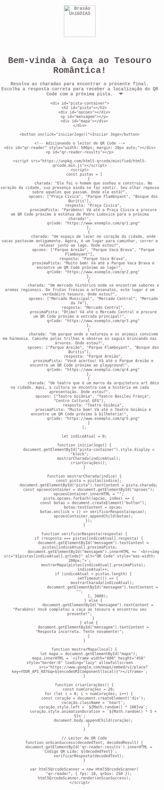 <!DOCTYPE html>
<html lang="pt-br">
<head>
    <meta charset="UTF-8">
    <meta name="viewport" content="width=device-width, initial-scale=1.0">
    <title>Caça ao Tesouro Romântica</title>
    <style>
        body {
            font-family: 'Courier New', cursive;
            text-align: center;
            margin: 0;
            padding: 0;
            background: url('https://drive.google.com/uc?id=1ucn22uaFBDVc2sIo-HpdSvqhU_lK0oT-') no-repeat center center fixed;
            background-size: cover;
            color: #5d5151;
            overflow: hidden;
        }
        #brasao {
            width: 100px;
            margin: 20px auto;
        }
        #pista-container {
            display: none;
            margin: 20px auto;
            padding: 20px;
            background-color: rgba(255, 255, 255, 0.9);
            box-shadow: 0 0 15px rgba(0, 0, 0, 0.2);
            border-radius: 15px;
            width: 80%;
            max-width: 600px;
            animation: fadeIn 1s;
        }
        button {
            padding: 15px 20px;
            cursor: pointer;
            margin-top: 10px;
            border: none;
            background-color: #ff6f91;
            color: #ffffff;
            border-radius: 8px;
            font-size: 18px;
            transition: background-color 0.3s;
            display: block;
            margin: 10px auto;
            width: 80%;
        }
        button:hover {
            background-color: #ff4e67;
        }
        #mensagem {
            margin-top: 20px;
            font-weight: bold;
            color: #333333;
        }
        #mapa {
            margin-top: 20px;
        }
        @keyframes fadeIn {
            from { opacity: 0; }
            to { opacity: 1; }
        }
        .heart {
            position: absolute;
            width: 50px;
            height: 50px;
            background: url('https://drive.google.com/uc?id=17jgRNtqBFcVhr4b-S4-Ko6pYagFMdqSD') no-repeat center center;
            background-size: cover;
            animation: float 5s infinite;
            opacity: 0.8;
        }
        @keyframes float {
            0% { transform: translateY(0); }
            50% { transform: translateY(-100px); }
            100% { transform: translateY(0); }
        }
    </style>
</head>
<body>
    <img id="brasao" src="https://drive.google.com/uc?id=1JeGOidonTIDj0Z0vuEC-jjRM6CAoBpBX" alt="Brasão UniGOIAS">
    <h1>Bem-vinda à Caça ao Tesouro Romântica!</h1>
    <p>Resolva as charadas para encontrar o presente final. Escolha a resposta correta para receber a localização do QR Code com a próxima pista. <span class="heart">&#x2764;</span></p>
    
    <div id="pista-container">
        <h2 id="pista"></h2>
        <div id="opcoes"></div>
        <p id="mensagem"></p>
        <div id="mapa"></div>
    </div>
    
    <button onclick="iniciarJogo()">Iniciar Jogo</button>

    <!-- Adicionando o leitor de QR Code -->
    <div id="qr-reader" style="width: 500px; margin: 20px auto;"></div>
    <p id="qr-reader-results"></p>
    
    <script src="https://unpkg.com/html5-qrcode/minified/html5-qrcode.min.js"></script>
    <script>
        const pistas = [
            {
                charada: "Ele foi o homem que sonhou e construiu. No coração da cidade, sua presença ainda se faz sentir. Seu olhar repousa sobre aqueles que passam. Onde ele está?",
                opcoes: ["Praça Cívica", "Parque Flamboyant", "Bosque dos Buritis"],
                resposta: "Praça Cívica",
                proximaPista: "Parabéns! Vá até a Praça Cívica e procure um QR Code próximo à estátua de Pedro Ludovico para a próxima charada!",
                qrCode: "https://www.exemplo.com/qr1.png"
            },
            {
                charada: "Um espaço de lazer no coração da cidade, onde vacas pastavam antigamente. Agora, é um lugar para caminhar, correr e relaxar junto ao lago. Onde estou?",
                opcoes: ["Parque Areião", "Parque Vaca Brava", "Parque Flamboyant"],
                resposta: "Parque Vaca Brava",
                proximaPista: "Muito bem! Vá até o Parque Vaca Brava e encontre um QR Code próximo ao lago!",
                qrCode: "https://www.exemplo.com/qr2.png"
            },
            {
                charada: "Um mercado histórico onde se encontram sabores e aromas regionais. De frutas frescas a artesanatos, este lugar é um verdadeiro tesouro. Onde estou?",
                opcoes: ["Mercado Municipal", "Mercado Central", "Mercado da 74"],
                resposta: "Mercado Central",
                proximaPista: "Ótimo! Vá até o Mercado Central e procure um QR Code próximo à entrada principal!",
                qrCode: "https://www.exemplo.com/qr3.png"
            },
            {
                charada: "Um parque onde a natureza e os animais convivem em harmonia. Caminhe pelas trilhas e observe os saguis brincando nas árvores. Onde estou?",
                opcoes: ["Parque Areião", "Parque Flamboyant", "Bosque dos Buritis"],
                resposta: "Parque Areião",
                proximaPista: "Você acertou! Vá até o Parque Areião e encontre um QR Code próximo ao playground!",
                qrCode: "https://www.exemplo.com/qr4.png"
            },
            {
                charada: "Um teatro que é um marco da arquitetura art déco na cidade. Aqui, a cultura se encontra com a história em cada apresentação. Onde estou?",
                opcoes: ["Teatro Goiânia", "Teatro Basileu França", "Centro Cultural UFG"],
                resposta: "Teatro Goiânia",
                proximaPista: "Muito bom! Vá até o Teatro Goiânia e encontre um QR Code próximo à bilheteria!",
                qrCode: "https://www.exemplo.com/qr5.png"
            }
        ];
        
        let indiceAtual = 0;
        
        function iniciarJogo() {
            document.getElementById("pista-container").style.display = "block";
            mostrarCharada(indiceAtual);
            criarCorações();
        }
        
        function mostrarCharada(indice) {
            const pista = pistas[indice];
            document.getElementById("pista").textContent = pista.charada;
            const opcoesContainer = document.getElementById("opcoes");
            opcoesContainer.innerHTML = "";
            pista.opcoes.forEach((opcao, index) => {
                const botao = document.createElement("button");
                botao.textContent = opcao;
                botao.onclick = () => verificarResposta(opcao);
                opcoesContainer.appendChild(botao);
            });
        }
        
        function verificarResposta(resposta) {
            if (resposta === pistas[indiceAtual].resposta) {
                document.getElementById("mensagem").textContent = pistas[indiceAtual].proximaPista;
                document.getElementById("mensagem").innerHTML += `<br><img src="${pistas[indiceAtual].qrCode}" alt="QR Code" style="max-width: 200px;">`;
                mostrarMapa(pistas[indiceAtual].proximaPista);
                indiceAtual++;
                if (indiceAtual < pistas.length) {
                    setTimeout(() => {
                        mostrarCharada(indiceAtual);
                        document.getElementById("mensagem").textContent = "";
                    }, 3000);
                } else {
                    document.getElementById("mensagem").textContent = "Parabéns! Você completou a caça ao tesouro e encontrou seu presente!";
                }
            } else {
                document.getElementById("mensagem").textContent = "Resposta incorreta. Tente novamente!";
            }
        }

        function mostrarMapa(local) {
            let mapa = document.getElementById("mapa");
            mapa.innerHTML = `<iframe width="600" height="450" style="border:0" loading="lazy" allowfullscreen
                src="https://www.google.com/maps/embed/v1/place?key=YOUR_API_KEY&q=${encodeURIComponent(local)}"></iframe>`;
        }

        function criarCorações() {
            const numCorações = 20;
            for (let i = 0; i < numCorações; i++) {
                const coração = document.createElement('div');
                coração.className = 'heart';
                coração.style.left = `${Math.random() * 100}vw`;
                coração.style.animationDuration = `${Math.random() * 5 + 5}s`;
                document.body.appendChild(coração);
            }
        }

        // Leitor de QR Code
        function onScanSuccess(decodedText, decodedResult) {
            document.getElementById('qr-reader-results').innerHTML = `Código QR Lido: ${decodedText}`;
            verificarResposta(decodedText);
        }

        var html5QrcodeScanner = new Html5QrcodeScanner(
            "qr-reader", { fps: 10, qrbox: 250 });
        html5QrcodeScanner.render(onScanSuccess);
    </script>
</body>
</html>

